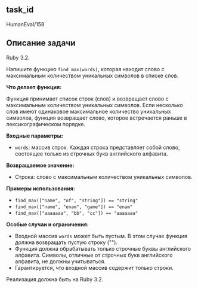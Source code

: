 ## task_id
HumanEval/158

## Описание задачи
Ruby 3.2.

Напишите функцию `find_max(words)`, которая находит слово с максимальным количеством уникальных символов в списке слов.

**Что делает функция:**

Функция принимает список строк (слов) и возвращает слово с максимальным количеством уникальных символов. Если несколько слов имеют одинаковое максимальное количество уникальных символов, функция возвращает слово, которое встречается раньше в лексикографическом порядке.

**Входные параметры:**

* `words`: массив строк.  Каждая строка представляет собой слово, состоящее только из строчных букв английского алфавита.


**Возвращаемое значение:**

* Строка: слово с максимальным количеством уникальных символов.


**Примеры использования:**

* `find_max(["name", "of", "string"]) == "string"`
* `find_max(["name", "enam", "game"]) == "enam"`
* `find_max(["aaaaaaa", "bb", "cc"]) == "aaaaaaa"`


**Особые случаи и ограничения:**

* Входной массив `words` может быть пустым. В этом случае функция должна возвращать пустую строку ("").
*  Функция должна обрабатывать только строчные буквы английского алфавита.  Символы, отличные от строчных букв английского алфавита, не должны учитываться.
*  Гарантируется, что входной массив содержит только строки.


Реализация должна быть на Ruby 3.2.

